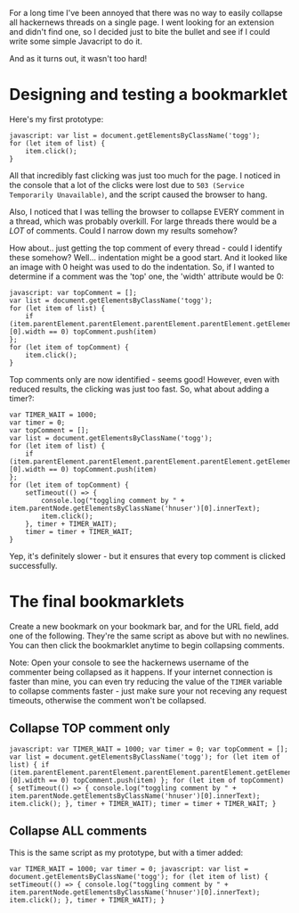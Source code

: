 

For a long time I've been annoyed that there was no way to easily collapse all hackernews threads on a single page. I went looking for an extension and didn't find one, so I decided just to bite the bullet and see if I could write some simple Javacript to do it.

And as it turns out, it wasn't too hard!

# Designing and testing a bookmarklet

Here's my first prototype:

```
javascript: var list = document.getElementsByClassName('togg');
for (let item of list) {
    item.click();
}
```

All that incredibly fast clicking was just too much for the page. I noticed in the console that a lot of the clicks were lost due to `503 (Service Temporarily Unavailable)`, and the script caused the browser to hang.

Also, I noticed that I was telling the browser to collapse EVERY comment in a thread, which was probably overkill. For large threads there would be a _LOT_ of comments. Could I narrow down my results somehow?

How about..  just getting the top comment of every thread - could I identify these somehow? Well... indentation might be a good start. And it looked like an image with 0 height was used to do the indentation. So, if I wanted to determine if a comment was the 'top' one, the 'width' attribute would be 0:

```
javascript: var topComment = [];
var list = document.getElementsByClassName('togg');
for (let item of list) {
    if (item.parentElement.parentElement.parentElement.parentElement.getElementsByTagName('img')[0].width == 0) topComment.push(item)
};
for (let item of topComment) {
    item.click();
}
```

Top comments only are now identified - seems good! However, even with reduced results, the clicking was just too fast. So, what about adding a timer?:

```
var TIMER_WAIT = 1000;
var timer = 0;
var topComment = [];
var list = document.getElementsByClassName('togg');
for (let item of list) {
    if (item.parentElement.parentElement.parentElement.parentElement.getElementsByTagName('img')[0].width == 0) topComment.push(item)
};
for (let item of topComment) {
    setTimeout(() => {
        console.log("toggling comment by " + item.parentNode.getElementsByClassName('hnuser')[0].innerText);
        item.click();
    }, timer + TIMER_WAIT);
    timer = timer + TIMER_WAIT;
}
```

Yep, it's definitely slower - but it ensures that every top comment is clicked successfully.

# The final bookmarklets

Create a new bookmark on your bookmark bar, and for the URL field, add one of the following. They're the same script as above but with no newlines. You can then click the bookmarklet anytime to begin collapsing comments.

Note: Open your console to see the hackernews username of the commenter being collapsed as it happens. If your internet connection is faster than mine, you can even try reducing the value of the `TIMER` variable to collapse comments faster - just make sure your not receving any request timeouts, otherwise the comment won't be collapsed.

## Collapse TOP comment only

```
javascript: var TIMER_WAIT = 1000; var timer = 0; var topComment = []; var list = document.getElementsByClassName('togg'); for (let item of list) { if (item.parentElement.parentElement.parentElement.parentElement.getElementsByTagName('img')[0].width == 0) topComment.push(item) }; for (let item of topComment) { setTimeout(() => { console.log("toggling comment by " + item.parentNode.getElementsByClassName('hnuser')[0].innerText); item.click(); }, timer + TIMER_WAIT); timer = timer + TIMER_WAIT; }
```

## Collapse ALL comments

This is the same script as my prototype, but with a timer added:

```
var TIMER_WAIT = 1000; var timer = 0; javascript: var list = document.getElementsByClassName('togg'); for (let item of list) { setTimeout(() => { console.log("toggling comment by " + item.parentNode.getElementsByClassName('hnuser')[0].innerText); item.click(); }, timer + TIMER_WAIT); }
```